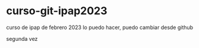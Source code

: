 # curso-git-ipap2023
curso de ipap de febrero 2023
lo puedo hacer, puedo cambiar desde github

segunda vez
